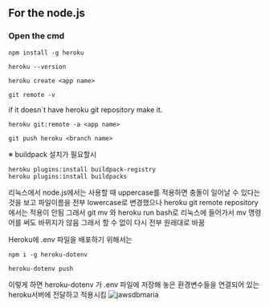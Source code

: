 ## For the node.js

### Open the cmd

 ```
 npm install -g heroku
 ```
 ```
 heroku --version
 ```
 ```
 heroku create <app name>
 ```
 
 ```
 git remote -v
 ```
 if it doesn`t have heroku git repository make it.
 ```
 heroku git:remote -a <app name>
 ```
 ```
 git push heroku <branch name>
 ```

※ buildpack 설치가 필요할시
```
heroku plugins:install buildpack-registry
heroku plugins:install buildpacks
```

리눅스에서 node.js에서는 사용할 때 uppercase를 적용하면 충돌이 일어날 수 있다는 것을 보고 파일이름을 전부 lowercase로 변경했으나 heroku git remote repository에서는 적용이 안됨 그래서 git mv 와 heroku run bash로 리눅스에 들어가서 mv 명령어를 써도 바뀌지가 않음 그래서 할 수 없이 다시 전부 원래대로 바꿈

Heroku에 .env 파일을 배포하기 위해서는
```
npm i -g heroku-dotenv
```
```
heroku-dotenv push
```
이렇게 하면 heroku-dotenv 가  .env 파일에 저장해 놓은 환경변수들을 연결되어 있는 heroku서버에 전달하고 적용시킴
![jawsdbmaria](https://user-images.githubusercontent.com/73014464/164972954-7c907161-a7d1-4408-9944-2052eb087f9b.png)

 
 
